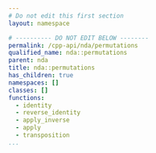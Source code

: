```yaml
---
# Do not edit this first section
layout: namespace

# ---------- DO NOT EDIT BELOW --------
permalink: /cpp-api/nda/permutations
qualified_name: nda::permutations
parent: nda
title: nda::permutations
has_children: true
namespaces: []
classes: []
functions:
  - identity
  - reverse_identity
  - apply_inverse
  - apply
  - transposition
...
```


